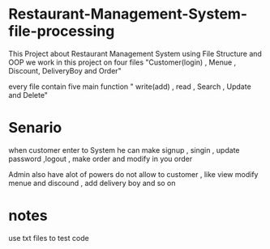 # Restaurant-Management-System-file-processing
This Project about Restaurant Management System using File Structure and OOP
we work in this project on four files "Customer(login) , Menue , Discount, DeliveryBoy and Order"

every file contain five main function " write(add) , read , Search , Update and  Delete"
# Senario
when customer enter to System he can make signup , singin , update password ,logout , make order and modify in you order 

Admin also have alot of powers do not allow to customer , like view modify menue and discound , add delivery boy and so on
# notes 
use txt files to test code
